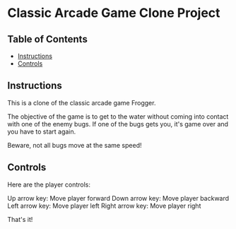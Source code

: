 # Classic Arcade Game Clone Project

## Table of Contents

- [Instructions](#Starting)
- [Controls](#Instructions)

## Instructions

This is a clone of the classic arcade game Frogger.

The objective of the game is to get to the water without coming into contact with one of the enemy bugs. If one of the bugs gets you, it's game over and you have to start again.

Beware, not all bugs move at the same speed!

## Controls

Here are the player controls:

Up arrow key: Move player forward
Down arrow key: Move player backward
Left arrow key: Move player left
Right arrow key: Move player right

That's it!
